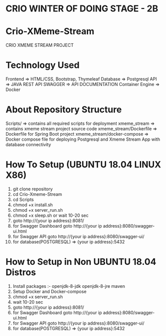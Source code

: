# CRIO WINTER OF DOING STAGE - 2B
# Crio-XMeme-Stream
CRIO XMEME STREAM PROJECT

# Technology Used
Frontend         => HTML/CSS, Bootstrap, Thymeleaf
Database         => Postgresql
API              => JAVA REST API
SWAGGER          => API DOCUMENTATION
Container Engine => Docker

# About Repository Structure
Scripts/                    => contains all required scripts for deployment
xmeme_stream                => contains xmeme stream project source code
xmeme_stream/Dockerfile     => Dockerfile for Spring Boot project
xmeme_stream/docker-compose => Docker compose file for deploying Postgresql and Xmeme Stream App with database connectivity

# How To Setup (UBUNTU 18.04 LINUX X86)
1) git clone repository
2) cd Crio-Xmeme-Stream
3) cd Scripts
4) chmod +x install.sh
5) chmod +x server_run.sh
6) chmod +x sleep.sh or wait 10-20 sec
7) goto http://{your ip address}:8081/ 
8) for Swagger Dashboard goto http://{your ip address}:8080/swagger-ui.html
9) for Swagger API goto http://{your ip address}:8080/swagger-ui/
10) for database(POSTGRESQL) =>  {your ip address}:5432  

# How to Setup in Non UBUNTU 18.04 Distros
1) Install packages :-
openjdk-8-jdk openjdk-8-jre maven
2) Setup Docker and Docker-compose
3) chmod +x server_run.sh
4) wait 10-20 sec
5) goto http://{your ip address}:8081/ 
6) for Swagger Dashboard goto http://{your ip address}:8080/swagger-ui.html
7) for Swagger API goto http://{your ip address}:8080/swagger-ui/
8) for database(POSTGRESQL) =>  {your ip address}:5432  


